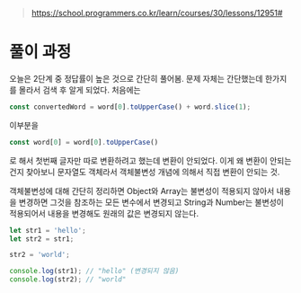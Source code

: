 > https://school.programmers.co.kr/learn/courses/30/lessons/12951#

# 풀이 과정

오늘은 2단계 중 정답률이 높은 것으로 간단히 풀어봄.
문제 자체는 간단했는데 한가지를 몰라서 검색 후 알게 되었다.
처음에는

```js
const convertedWord = word[0].toUpperCase() + word.slice(1);
```

이부분을

```js
const word[0] = word[0].toUpperCase()
```

로 해서 첫번째 글자만 따로 변환하려고 했는데 변환이 안되었다.
이게 왜 변환이 안되는 건지 찾아보니
문자열도 객체라서 객체불변성 개념에 의해서 직접 변환이 안되는 것.

객체불변성에 대해 간단히 정리하면
Object와 Array는 불변성이 적용되지 않아서 내용을 변경하면 그것을 참조하는 모든 변수에서 변경되고
String과 Number는 불변성이 적용되어서 내용을 변경해도 원래의 값은 변경되지 않는다.

```js
let str1 = 'hello';
let str2 = str1;

str2 = 'world';

console.log(str1); // "hello" (변경되지 않음)
console.log(str2); // "world"
```
